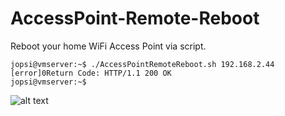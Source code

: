 # AccessPoint-Remote-Reboot
Reboot your home WiFi Access Point via script.

```
jopsi@vmserver:~$ ./AccessPointRemoteReboot.sh 192.168.2.44
[error]0Return Code: HTTP/1.1 200 OK
jopsi@vmserver:~$
```
![alt text](https://github.com/jopsi/AccessPoint-Remote-Reboot/blob/master/image.jpg?raw=true)
